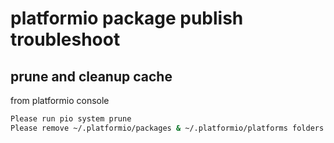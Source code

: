 # platformio package publish troubleshoot

## prune and cleanup cache

from platformio console

```sh
Please run pio system prune
Please remove ~/.platformio/packages & ~/.platformio/platforms folders. Install dev-platform again.
```
